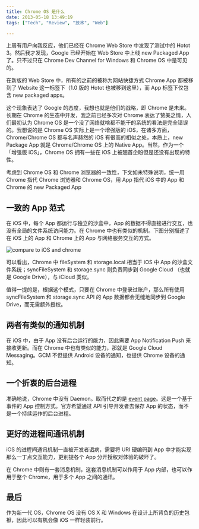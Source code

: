 ```yaml
---
title: Chrome OS 是什么
date: 2013-05-18 13:49:19
tags: ["Tech", "Review", "技术", "Web"]

---
```


上周有用户向我反应，他们已经在 Chrome Web Store 中发现了测试中的 Hotot 3。然后我才发现，Google 已经开始在 Web Store 中上线 new Packaged App了。只不过只在 Chrome Dev Channel for Windows 和 Chrome OS 中是可见的。

在新版的 Web Store 中，所有的之前的被称为网站快捷方式 Chrome App 都被移到了 Website 这一标签下（1.0 版的 Hotot 也被移到这里），而 App 标签下仅包含 new packaged apps。

这个现象表达了 Google 的态度，我想也就是他们的战略，即 Chrome 是未来。长期在 Chrome 的生态中开发，我之前已经多次对 Chrome 表达了赞美之情，人们最初认为 Chrome OS 是一个没了网络就啥都不能干的系统的看法是完全错误的。我想说的是 Chrome OS 实际上是一个增强版的 iOS，在诸多方面，Chrome/Chrome OS 都与名声赫然的 iOS 有很高的相似之处，本质上，new Package App 就是 Chrome/Chrome OS 上的 Native App。当然，作为一个「增强版 iOS」，Chrome OS 拥有一些在 iOS 上被翘首企盼但是还没有出现的特性。

考虑到 Chrome OS 和 Chrome 浏览器的一致性，下文如未特殊说明，统一用 Chrome 指代 Chrome 浏览器和 Chrome OS，用 App 指代 iOS 中的 App 和 Chrome 的 new Packaged App

<!--more-->

## 一致的 App 范式

在 iOS 中，每个 App 都运行与独立的沙盒中，App 的数据不得直接进行交互，也没有全局的文件系统访问能力。在 Chrome 中也有类似的机制。下图分别描述了在 iOS 上的 App 和 Chrome 上的 App 与网络服务交互的方式。

![compare to iOS and chrome](/what-is-chrome-os/what-is-chrome-os.png)

可以看出，Chrome 中 fileSystem 和 storage.local 相当于 iOS 中 App 的沙盒文件系统；syncFileSystem 和 storage.sync 则负责同步到 Google Cloud （也就是 Google Drive），与 iCloud 类似。

值得一提的是，根据这个模式，只要在 Chrome 中登录过账户，那么所有使用 syncFileSystem 和 storage.sync API 的 App 数据都会无缝地同步到 Google Drive，而无需额外授权。


## 两者有类似的通知机制

在 iOS 中，由于 App 没有后台运行的能力，因此需要 App Notification Push 来接收更新。而在 Chrome 中也有类似的能力，那就是 Google Cloud Messaging。GCM 不但提供 Android 设备的通知，也提供 Chrome 设备的通知。

## 一个折衷的后台进程

准确地说，Chrome 中没有 Daemon。取而代之的是 [event page](http://developer.chrome.com/trunk/apps/app_lifecycle.html)。这是一个基于事件的 App 控制方式。官方希望通过 API 引导开发者去保存 App 的状态，而不是一个持续运作的后台进程。

## 更好的进程间通讯机制

iOS 的进程间通讯机制一直被开发者诟病，需要将 URI 硬编码到 App 中才能实现那么一丁点交互能力，更别提各个 App 分开授权对体验的破坏了。

在 Chrome 中则有一套消息机制，这套消息机制可以作用于 App 内部，也可以作用于整个 Chrome，用于多个 App 之间的通讯。

## 最后

作为新一代 OS，Chrome OS 没有 OS X 和 Windows 在设计上所背负的历史包袱，因此可以有机会像 iOS 一样轻装前行。
